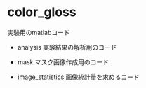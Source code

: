 # color_gloss
実験用のmatlabコード

- analysis
実験結果の解析用のコード

- mask
マスク画像作成用のコード

- image_statistics
画像統計量を求めるコード
